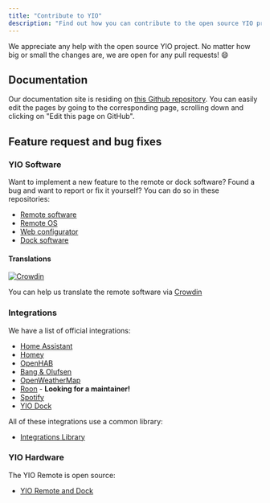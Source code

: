 ```yaml
---
title: "Contribute to YIO"
description: "Find out how you can contribute to the open source YIO project"
---
```


We appreciate any help with the open source YIO project.
No matter how big or small the changes are, we are open for any pull requests! 😄

## Documentation

Our documentation site is residing on [this Github repository](https://github.com/YIO-Remote/documentation/).
You can easily edit the pages by going to the corresponding page,
scrolling down and clicking on "Edit this page on GitHub".

## Feature request and bug fixes

### YIO Software

Want to implement a new feature to the remote or dock software?
Found a bug and want to report or fix it yourself?
You can do so in these repositories:

- [Remote software](https://github.com/YIO-Remote/remote-software)
- [Remote OS](https://github.com/YIO-Remote/remote-os)
- [Web configurator](https://github.com/YIO-Remote/web-configurator)
- [Dock software](https://github.com/YIO-Remote/dock-software)

#### Translations

[![Crowdin](https://d322cqt584bo4o.cloudfront.net/yio-remote-translation/localized.svg)](https://crowdin.com/project/yio-remote-translation)

You can help us translate the remote software via [Crowdin](https://crowdin.com/project/yio-remote-translation)

### Integrations

We have a list of official integrations:

- [Home Assistant](https://github.com/YIO-Remote/integration.home-assistant)
- [Homey](https://github.com/YIO-Remote/integration.homey)
- [OpenHAB](https://github.com/YIO-Remote/integration.openhab)
- [Bang & Olufsen](https://github.com/YIO-Remote/integration.bangolufsen)
- [OpenWeatherMap](https://github.com/YIO-Remote/integration.openweather)
- [Roon](https://github.com/YIO-Remote/integration.roon) - **Looking for a maintainer!**
- [Spotify](https://github.com/YIO-Remote/integration.spotify)
- [YIO Dock](https://github.com/YIO-Remote/integration.dock)

All of these integrations use a common library:

- [Integrations Library](https://github.com/YIO-Remote/integrations.library)

### YIO Hardware

The YIO Remote is open source:

- [YIO Remote and Dock](https://github.com/YIO-Remote/hardware)
